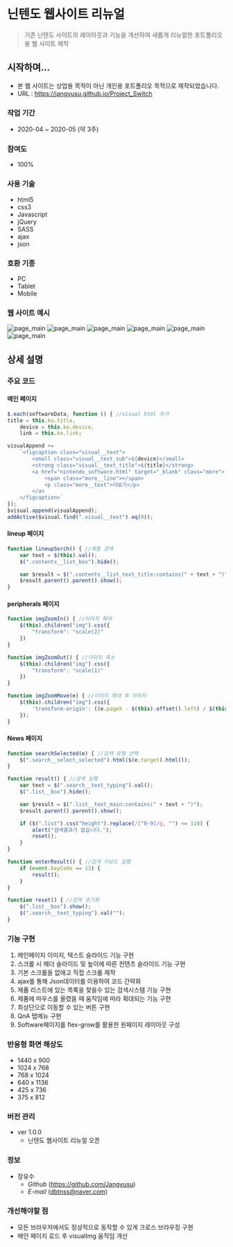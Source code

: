 # 닌텐도 웹사이트 리뉴얼
> 기존 닌텐도 사이트의 레이아웃과 기능을 개선하여 새롭게 리뉴얼한 포트폴리오용 웹 사이트 제작

## 시작하며...
* 본 웹 사이트는 상업용 목적이 아닌 개인용 포트폴리오 목적으로 제작되었습니다.
* URL : https://jangyusu.github.io/Project_Switch

### 작업 기간
* 2020-04 ~ 2020-05 (약 3주)

### 참여도
* 100%

### 사용 기술
* html5
* css3
* Javascript
* jQuery
* SASS
* ajax
* json

### 호환 기종
* PC
* Tablet
* Mobile

### 웹 사이트 예시
![page_main](https://github.com/Jangyusu/Project_Switch/blob/master/readme/img/index_01.jpg)
![page_main](https://github.com/Jangyusu/Project_Switch/blob/master/readme/img/lineup_01.jpg)
![page_main](https://github.com/Jangyusu/Project_Switch/blob/master/readme/img/peripherals_01.jpg)
![page_main](https://github.com/Jangyusu/Project_Switch/blob/master/readme/img/online_01.jpg)
![page_main](https://github.com/Jangyusu/Project_Switch/blob/master/readme/img/software_01.jpg)
![page_main](https://github.com/Jangyusu/Project_Switch/blob/master/readme/img/news_01.jpg)

## 상세 설명
### 주요 코드
#### 메인 페이지
```javascript
$.each(softwareData, function () { //visual html 추가
title = this.ko.title,
    device = this.ko.device,
    link = this.ko.link;

visualAppend +=
    `<figcaption class="visual__text">
        <small class="visual__text_sub">${device}</small>
        <strong class="visual__text_title">${title}</strong>
        <a href="nintendo_software.html" target="_blank" class="more">
            <span class="more__line"></span>
            <p class="more__text">더보기</p>
        </a>
    </figcaption>`
});
$visual.append(visualAppend);
addActive($visual.find(".visual__text").eq(0));
```

#### lineup 페이지
```javascript
function lineupSerch() { //제품 검색
    var text = $(this).val();
    $(".contents__list_box").hide();

    var $result = $(".contents__list_text_title:contains(" + text + ")");
    $result.parent().parent().show();
}
```

#### peripherals 페이지
```javascript
function imgZoomIn() { //이미지 확대
    $(this).children("img").css({
        "transform": "scale(2)"
    })
}

function imgZoomOut() { //이미지 축소
    $(this).children("img").css({
        "transform": "scale(1)"
    })
}

function imgZoomMove(e) { //이미지 확대 후 이미지
    $(this).children("img").css({
        'transform-origin': ((e.pageX - $(this).offset().left) / $(this).width()) * 100 + '% ' + ((e.pageY - $(this).offset().top) / $(this).height()) * 100 + '%'
    });
}
```

#### News 페이지
```javascript
function searchSelected(e) { //검색 유형 선택
    $(".search__select_selected").html($(e.target).html());
}

function result() { //검색 실행
    var text = $(".search__text_typing").val();
    $(".list__box").hide();

    var $result = $(".list__text_main:contains(" + text + ")");
    $result.parent().parent().show();

    if ($(".list").css("height").replace(/[^0-9]/g, "") <= 110) {
        alert("검색결과가 없습니다.");
        reset();
    }
}

function enterResult() { //검색 키보드 실행
    if (event.keyCode == 13) {
        result();
    }
}

function reset() { //검색 초기화
    $(".list__box").show();
    $(".search__text_typing").val("");
}
```

### 기능 구현
1. 메인페이지 이미지, 텍스트 슬라이드 기능 구현
2. 스크롤 시 헤더 슬라이드 및 높이에 따른 컨텐츠 슬라이드 기능 구현
3. 기본 스크롤을 없애고 직접 스크롤 제작
4. ajax를 통해 Json데이터를 이용하여 코드 간략화
5. 제품 리스트에 있는 목록을 찾을수 있는 검색시스템 기능 구현
6. 제품에 마우스를 올렸을 때 움직임에 따라 확대되는 기능 구현
7. 최상단으로 이동할 수 있는 버튼 구현
8. QnA 탭메뉴 구현
9. Software페이지를 flex-grow를 활용한 원페이지 레이아웃 구성

### 반응형 화면 해상도
* 1440 x 900
* 1024 x 768
* 768 x 1024
* 640 x 1136
* 425 x 736
* 375 x 812

### 버전 관리
* ver 1.0.0
  * 닌텐도 웹사이트 리뉴얼 오픈

### 정보
* 장유수
  * *Github* (https://github.com/Jangyusu)
  * *E-mail* (dbtnss@naver.com)

### 개선해야할 점
* 모든 브라우저에서도 정상적으로 동작할 수 있게 크로스 브라우징 구현
* 메인 페이지 로드 후 visualImg 움직임 개선
